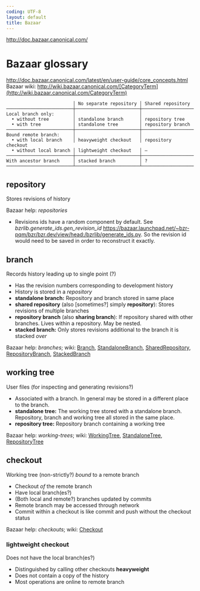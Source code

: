 ```yaml
---
coding: UTF-8
layout: default
title: Bazaar
---
```


http://doc.bazaar.canonical.com/

# Bazaar glossary #
http://doc.bazaar.canonical.com/latest/en/user-guide/core_concepts.html
Bazaar wiki: http://wiki.bazaar.canonical.com/[CategoryTerm](http://wiki.bazaar.canonical.com/CategoryTerm)

                             │ No separate repository │ Shared repository   
    ─────────────────────────┼────────────────────────┼─────────────────────
    Local branch only:       │                        │                     
      • without tree         │ standalone branch      │ repository tree     
      • with tree            │ standalone tree        │ repository branch   
    ─────────────────────────┼────────────────────────┼─────────────────────
    Bound remote branch:     │                        │                     
      • with local branch    │ heavyweight checkout   │ repository checkout 
      • without local branch │ lightweight checkout   │ –                   
    ─────────────────────────┼────────────────────────┼─────────────────────
    With ancestor branch     │ stacked branch         │ ?                   
    ─────────────────────────┴────────────────────────┴─────────────────────

## repository ##

Stores revisions of history

Bazaar help: _repositories_

* Revisions ids have a random component by default. See _bzrlib.generate_ids.gen_revision_id_ <https://bazaar.launchpad.net/~bzr-pqm/bzr/bzr.dev/view/head:/bzrlib/generate_ids.py>. So the revision id would need to be saved in order to reconstruct it exactly.

## branch ##

Records history leading up to single point (?)

* Has the revision numbers corresponding to development history
* History is stored in a _repository_
* **standalone branch:** Repository and branch stored in same place
* **shared repository** (also \[sometimes?\] simply **repository**): Stores revisions of multiple branches
* **repository branch** (also **sharing branch**): If repository shared with other branches. Lives within a repository. May be nested.
* **stacked branch:** Only stores revisions additional to the branch it is stacked _over_

Bazaar help: _branches_; wiki:
[Branch](http://wiki.bazaar.canonical.com/Branch),
[StandaloneBranch](http://wiki.bazaar.canonical.com/StandaloneBranch),
[SharedRepository](http://wiki.bazaar.canonical.com/SharedRepository),
[RepositoryBranch](http://wiki.bazaar.canonical.com/RepositoryBranch),
[StackedBranch](http://wiki.bazaar.canonical.com/StackedBranch)

## working tree ##

User files (for inspecting and generating revisions?)

* Associated with a branch. In general may be stored in a different place to the branch.
* **standalone tree:** The working tree stored with a standalone branch. Repository, branch and working tree all stored in the same place. 
* **repository tree:** Repository branch containing a working tree

Bazaar help: _working-trees_; wiki:
[WorkingTree](http://wiki.bazaar.canonical.com/WorkingTree),
[StandaloneTree](http://wiki.bazaar.canonical.com/StandaloneTree),
[RepositoryTree](http://wiki.bazaar.canonical.com/RepositoryTree)

## checkout ##

Working tree (non-strictly?) _bound_ to a remote branch

* Checkout _of_ the remote branch
* Have local branch(es?)
* (Both local and remote?) branches updated by commits
* Remote branch may be accessed through network
* Commit within a checkout is like commit and push without the checkout status

Bazaar help: _checkouts_; wiki:
[Checkout](http://wiki.bazaar.canonical.com/Checkout)

### lightweight checkout ###

Does not have the local branch(es?)

* Distinguished by calling other checkouts **heavyweight**
* Does not contain a copy of the history
* Most operations are online to remote branch
